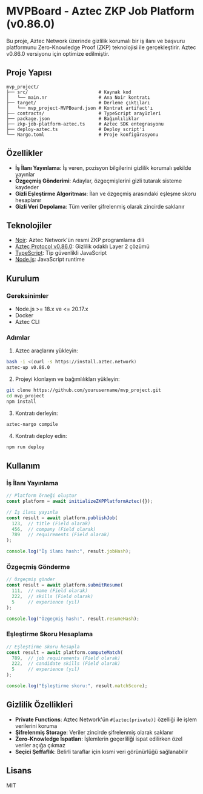 # MVPBoard - Aztec ZKP Job Platform (v0.86.0)

Bu proje, Aztec Network üzerinde gizlilik korumalı bir iş ilanı ve başvuru platformunu Zero-Knowledge Proof (ZKP) teknolojisi ile gerçekleştirir. Aztec v0.86.0 versiyonu için optimize edilmiştir.

## Proje Yapısı

```
mvp_project/
├── src/                          # Kaynak kod
│   └── main.nr                   # Ana Noir kontratı
├── target/                       # Derleme çıktıları
│   └── mvp_project-MVPBoard.json # Kontrat artifact'ı
├── contracts/                    # TypeScript arayüzleri
├── package.json                  # Bağımlılıklar
├── zkp-job-platform-aztec.ts     # Aztec SDK entegrasyonu
├── deploy-aztec.ts               # Deploy script'i
└── Nargo.toml                    # Proje konfigürasyonu
```

## Özellikler

- **İş İlanı Yayınlama**: İş veren, pozisyon bilgilerini gizlilik korumalı şekilde yayınlar
- **Özgeçmiş Gönderimi**: Adaylar, özgeçmişlerini gizli tutarak sisteme kaydeder
- **Gizli Eşleştirme Algoritması**: İlan ve özgeçmiş arasındaki eşleşme skoru hesaplanır
- **Gizli Veri Depolama**: Tüm veriler şifrelenmiş olarak zincirde saklanır

## Teknolojiler

- [Noir](https://noir-lang.org/): Aztec Network'ün resmi ZKP programlama dili
- [Aztec Protocol v0.86.0](https://docs.aztec.network/): Gizlilik odaklı Layer 2 çözümü
- [TypeScript](https://www.typescriptlang.org/): Tip güvenlikli JavaScript
- [Node.js](https://nodejs.org/): JavaScript runtime

## Kurulum

### Gereksinimler

- Node.js >= 18.x ve <= 20.17.x
- Docker
- Aztec CLI

### Adımlar

1. Aztec araçlarını yükleyin:

```bash
bash -i <(curl -s https://install.aztec.network)
aztec-up v0.86.0
```

2. Projeyi klonlayın ve bağımlılıkları yükleyin:

```bash
git clone https://github.com/yourusername/mvp_project.git
cd mvp_project
npm install
```

3. Kontratı derleyin:

```bash
aztec-nargo compile
```

4. Kontratı deploy edin:

```bash
npm run deploy
```

## Kullanım

### İş İlanı Yayınlama

```typescript
// Platform örneği oluştur
const platform = await initializeZKPPlatformAztec({});

// İş ilanı yayınla
const result = await platform.publishJob(
  123,  // title (Field olarak)
  456,  // company (Field olarak)
  789   // requirements (Field olarak)
);

console.log("İş ilanı hash:", result.jobHash);
```

### Özgeçmiş Gönderme

```typescript
// Özgeçmiş gönder
const result = await platform.submitResume(
  111,  // name (Field olarak)
  222,  // skills (Field olarak)
  5     // experience (yıl)
);

console.log("Özgeçmiş hash:", result.resumeHash);
```

### Eşleştirme Skoru Hesaplama

```typescript
// Eşleştirme skoru hesapla
const result = await platform.computeMatch(
  789,  // job requirements (Field olarak)
  222,  // candidate skills (Field olarak)
  5     // experience (yıl)
);

console.log("Eşleştirme skoru:", result.matchScore);
```

## Gizlilik Özellikleri

- **Private Functions**: Aztec Network'ün `#[aztec(private)]` özelliği ile işlem verilerini koruma
- **Şifrelenmiş Storage**: Veriler zincirde şifrelenmiş olarak saklanır
- **Zero-Knowledge İspatları**: İşlemlerin geçerliliği ispat edilirken özel veriler açığa çıkmaz
- **Seçici Şeffaflık**: Belirli taraflar için kısmi veri görünürlüğü sağlanabilir

## Lisans

MIT
